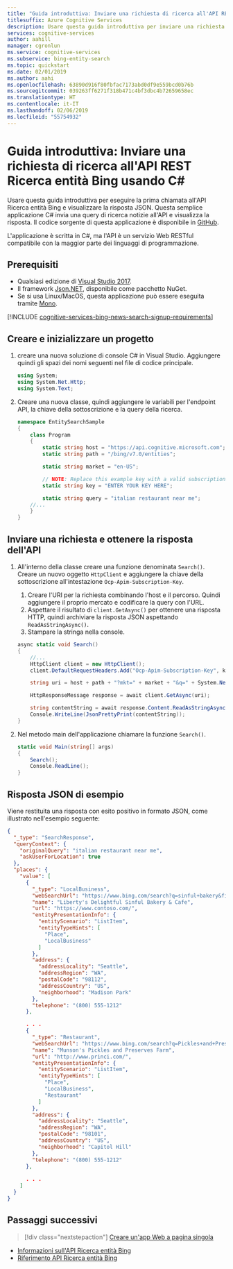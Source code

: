 ```yaml
---
title: "Guida introduttiva: Inviare una richiesta di ricerca all'API REST Ricerca entità Bing usando C#"
titlesuffix: Azure Cognitive Services
description: Usare questa guida introduttiva per inviare una richiesta all'API REST Ricerca entità Bing con C# e ricevere una risposta JSON.
services: cognitive-services
author: aahill
manager: cgronlun
ms.service: cognitive-services
ms.subservice: bing-entity-search
ms.topic: quickstart
ms.date: 02/01/2019
ms.author: aahi
ms.openlocfilehash: 63890d916f80fbfac7173abd0df9e559bcd0b76b
ms.sourcegitcommit: 039263ff6271f318b471c4bf3dbc4b72659658ec
ms.translationtype: HT
ms.contentlocale: it-IT
ms.lasthandoff: 02/06/2019
ms.locfileid: "55754932"
---
```

# <a name="quickstart-send-a-search-request-to-the-bing-entity-search-rest-api-using-c"></a>Guida introduttiva: Inviare una richiesta di ricerca all'API REST Ricerca entità Bing usando C#

Usare questa guida introduttiva per eseguire la prima chiamata all'API Ricerca entità Bing e visualizzare la risposta JSON. Questa semplice applicazione C# invia una query di ricerca notizie all'API e visualizza la risposta. Il codice sorgente di questa applicazione è disponibile in [GitHub](https://github.com/Azure-Samples/cognitive-services-REST-api-samples/blob/master/dotnet/Search/BingEntitySearchv7.cs).

L'applicazione è scritta in C#, ma l'API è un servizio Web RESTful compatibile con la maggior parte dei linguaggi di programmazione.


## <a name="prerequisites"></a>Prerequisiti

* Qualsiasi edizione di [Visual Studio 2017](https://www.visualstudio.com/downloads/).
* Il framework [Json.NET](https://www.newtonsoft.com/json), disponibile come pacchetto NuGet.
* Se si usa Linux/MacOS, questa applicazione può essere eseguita tramite [Mono](http://www.mono-project.com/).


[!INCLUDE [cognitive-services-bing-news-search-signup-requirements](../../../../includes/cognitive-services-bing-entity-search-signup-requirements.md)]

## <a name="create-and-initialize-a-project"></a>Creare e inizializzare un progetto

1. creare una nuova soluzione di console C# in Visual Studio. Aggiungere quindi gli spazi dei nomi seguenti nel file di codice principale.
    
    ```csharp
    using System;
    using System.Net.Http;
    using System.Text;
    ```

2. Creare una nuova classe, quindi aggiungere le variabili per l'endpoint API, la chiave della sottoscrizione e la query della ricerca.

    ```csharp
    namespace EntitySearchSample
    {
        class Program
        {
            static string host = "https://api.cognitive.microsoft.com";
            static string path = "/bing/v7.0/entities";
    
            static string market = "en-US";
    
            // NOTE: Replace this example key with a valid subscription key.
            static string key = "ENTER YOUR KEY HERE";
    
            static string query = "italian restaurant near me";
        //...
        }
    }
    ```

## <a name="send-a-request-and-get-the-api-response"></a>Inviare una richiesta e ottenere la risposta dell'API

1. All'interno della classe creare una funzione denominata `Search()`. Creare un nuovo oggetto `HttpClient` e aggiungere la chiave della sottoscrizione all'intestazione `Ocp-Apim-Subscription-Key`.

    1. Creare l'URI per la richiesta combinando l'host e il percorso. Quindi aggiungere il proprio mercato e codificare la query con l'URL.
    2. Aspettare il risultato di `client.GetAsync()` per ottenere una risposta HTTP, quindi archiviare la risposta JSON aspettando `ReadAsStringAsync()`.
    3. Stampare la stringa nella console.

    ```csharp
    async static void Search()
    {
        //...
        HttpClient client = new HttpClient();
        client.DefaultRequestHeaders.Add("Ocp-Apim-Subscription-Key", key);

        string uri = host + path + "?mkt=" + market + "&q=" + System.Net.WebUtility.UrlEncode(query);

        HttpResponseMessage response = await client.GetAsync(uri);

        string contentString = await response.Content.ReadAsStringAsync();
        Console.WriteLine(JsonPrettyPrint(contentString));
    }
    ```

2. Nel metodo main dell'applicazione chiamare la funzione `Search()`.
    
    ```csharp
    static void Main(string[] args)
    {
        Search();
        Console.ReadLine();
    }
    ```


## <a name="example-json-response"></a>Risposta JSON di esempio

Viene restituita una risposta con esito positivo in formato JSON, come illustrato nell'esempio seguente: 

```json
{
  "_type": "SearchResponse",
  "queryContext": {
    "originalQuery": "italian restaurant near me",
    "askUserForLocation": true
  },
  "places": {
    "value": [
      {
        "_type": "LocalBusiness",
        "webSearchUrl": "https://www.bing.com/search?q=sinful+bakery&filters=local...",
        "name": "Liberty's Delightful Sinful Bakery & Cafe",
        "url": "https://www.contoso.com/",
        "entityPresentationInfo": {
          "entityScenario": "ListItem",
          "entityTypeHints": [
            "Place",
            "LocalBusiness"
          ]
        },
        "address": {
          "addressLocality": "Seattle",
          "addressRegion": "WA",
          "postalCode": "98112",
          "addressCountry": "US",
          "neighborhood": "Madison Park"
        },
        "telephone": "(800) 555-1212"
      },

      . . .
      {
        "_type": "Restaurant",
        "webSearchUrl": "https://www.bing.com/search?q=Pickles+and+Preserves...",
        "name": "Munson's Pickles and Preserves Farm",
        "url": "http://www.princi.com/",
        "entityPresentationInfo": {
          "entityScenario": "ListItem",
          "entityTypeHints": [
            "Place",
            "LocalBusiness",
            "Restaurant"
          ]
        },
        "address": {
          "addressLocality": "Seattle",
          "addressRegion": "WA",
          "postalCode": "98101",
          "addressCountry": "US",
          "neighborhood": "Capitol Hill"
        },
        "telephone": "(800) 555-1212"
      },
      
      . . .
    ]
  }
}
```

## <a name="next-steps"></a>Passaggi successivi

> [!div class="nextstepaction"]
> [Creare un'app Web a pagina singola](../tutorial-bing-entities-search-single-page-app.md)

* [Informazioni sull'API Ricerca entità Bing](../overview.md )
* [Riferimento API Ricerca entità Bing](https://docs.microsoft.com/rest/api/cognitiveservices/bing-entities-api-v7-reference)
